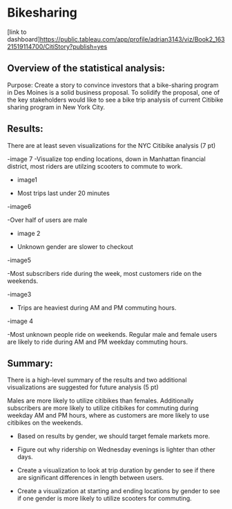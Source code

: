 # Bikesharing


[link to dashboard]https://public.tableau.com/app/profile/adrian3143/viz/Book2_16321519114700/CitiStory?publish=yes


## Overview of the statistical analysis:
Purpose: Create a story to convince investors that a bike-sharing program in Des Moines is a solid business proposal. To solidify the proposal, one of the key stakeholders would like to see a bike trip analysis of current Citibike sharing program in New York City. 

## Results:
There are at least seven visualizations for the NYC Citibike analysis (7 pt)

-image 7
-Visualize top ending locations, down in Manhattan financial district, most riders are utilzing scooters to commute to work. 

- image1

- Most trips last under 20 minutes

-image6

-Over half of users are male


- image 2

- Unknown gender are slower to checkout

-image5

-Most subscribers ride during the week, most customers ride on the weekends.



-image3

- Trips are heaviest during AM and PM commuting hours. 

-image 4

-Most unknown people ride on weekends. Regular male and female users are likely to ride during AM and PM weekday commuting hours.








## Summary:

There is a high-level summary of the results and two additional visualizations are suggested for future analysis (5 pt)

Males are more likely to utilize citibikes than females. Additionally subscribers are more likely to utilize citibikes for commuting during weekday AM and PM hours, where as customers are more likely to use citibikes on the weekends. 


- Based on results by gender, we should target female markets more. 

- Figure out why ridership on Wednesday evenings is lighter than other days. 

- Create a visualization to look at trip duration by gender to see if there are significant differences in length between users. 

- Create a visualization at starting and ending locations by gender to see if one gender is more likely to utilize scooters for commuting. 
